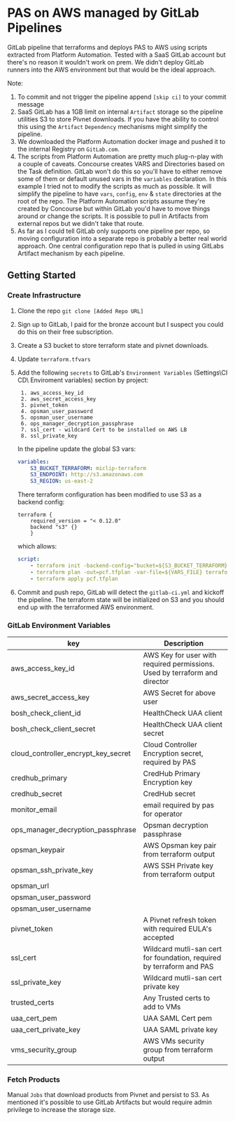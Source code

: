 #  PAS on AWS managed by GitLab Pipelines

GitLab pipeline that terraforms and deploys PAS to AWS using scripts extracted from Platform Automation. Tested with a SaaS GitLab account but there's no reason it wouldn't work on prem. We didn't deploy GitLab runners into the AWS environment but that would be the ideal approach. 

Note: 
1. To commit and not trigger the pipeline append `[skip ci]` to your commit message
1. SaaS GitLab has a 1GB limit on internal `Artifact` storage so the pipeline utilities S3 to store Pivnet downloads. If you have the ability to control this using the `Artifact` `Dependency` mechanisms might simplify the pipeline. 
1. We downloaded the Platform Automation docker image and pushed it to the internal Registry on `GitLab.com`. 
1. The scripts from Platform Automation are pretty much plug-n-play with a couple of caveats. Concourse creates VARS and Directories based on the Task definition. GitLab won't do this so you'll have to either remove some of them or default unused vars in the `variables` declaration. In this example I tried not to modify the scripts as much as possible. It will simplify the pipeline to have `vars`, `config`, `env` & `state` directories at the root of the repo. The Platform Automation scripts assume they're created by Concourse but within GitLab you'd have to move things around or change the scripts. It is possible to pull in Artifacts from external repos but we didn't take that route. 
1. As far as I could tell GitLab only supports one pipeline per repo, so moving configuration into a separate repo is probably a better real world approach. One central configuration repo that is pulled in using GitLabs Artifact mechanism by each pipeline.


## Getting Started

### Create Infrastructure

1. Clone the repo `git clone [Added Repo URL]`
1. Sign up to GitLab, I paid for the bronze account but I suspect you could do this on their free subscription. 
1. Create a S3 bucket to store terraform state and pivnet downloads. 
1. Update `terraform.tfvars`
1. Add the following `secrets` to GitLab's `Environment Variables` (Settings\CI CD\ Enviroment variables) section by project:

        1. aws_access_key_id
        2. aws_secret_access_key
        3. pivnet_token
        4. opsman_user_password
        5. opsman_user_username
        6. ops_manager_decryption_passphrase
        7. ssl_cert - wildcard Cert to be installed on AWS LB 
        8. ssl_private_key
         
    In the pipeline update the global S3 vars: 

    ``` yml
    variables:
        S3_BUCKET_TERRAFORM: miclip-terraform
        S3_ENDPOINT: http://s3.amazonaws.com
        S3_REGION: us-east-2
    ```

    There terraform configuration has been modified to use S3 as a backend config: 

    ``` 
    terraform {
        required_version = "< 0.12.0"
        backend "s3" {}
        }
    ```

    which allows: 

    ``` yml
    script:
        - terraform init -backend-config="bucket=${S3_BUCKET_TERRAFORM}" -backend-config="key=${environment}/terraform.tfstate" -backend-config="region=${S3_REGION}" terraforming-pas
        - terraform plan -out=pcf.tfplan -var-file=${VARS_FILE} terraforming-pas
        - terraform apply pcf.tfplan
    ```
1. Commit and push repo, GitLab will detect the `gitlab-ci.yml` and kickoff the pipeline. The terraform state will be initialized on S3 and you should end up with the terraformed AWS environment. 

### GitLab Environment Variables

| key | Description |
|-----|-------------|
| aws_access_key_id | AWS Key for user with required permissions. Used by terraform  and director|
| aws_secret_access_key | AWS Secret for above user |
| bosh_check_client_id | HealthCheck UAA client |
| bosh_check_client_secret | HealthCheck UAA client secret |
| cloud_controller_encrypt_key_secret | Cloud Controller Encryption secret, required by PAS|
| credhub_primary | CredHub Primary Encryption key  |
| credhub_secret | CredHub secret |
| monitor_email | email required by pas for operator |
| ops_manager_decryption_passphrase | Opsman decryption passphrase |
| opsman_keypair | AWS Opsman key pair from terraform output |
| opsman_ssh_private_key | AWS SSH Private key from terraform output |
| opsman_url | |
| opsman_user_password ||
| opsman_user_username ||
| pivnet_token | A Pivnet refresh token with required EULA's accepted |
| ssl_cert | Wildcard mutli-san cert for foundation, required by terraform and PAS |
| ssl_private_key | Wildcard mutli-san cert private key |
| trusted_certs | Any Trusted certs to add to VMs|
| uaa_cert_pem | UAA SAML Cert pem |
| uaa_cert_private_key | UAA SAML private key |
| vms_security_group | AWS VMs security group from terraform output |

### Fetch Products

Manual `Jobs` that download products from Pivnet and persist to S3. As mentioned it's possible to use GitLab Artifacts but would require admin privilege to increase the storage size. 


